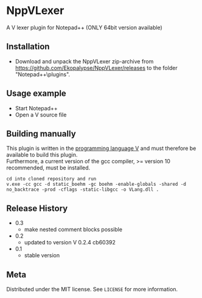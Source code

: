 # NppVLexer
A V lexer plugin for Notepad++ (ONLY 64bit version available)

## Installation

- Download and unpack the NppVLexer zip-archive from https://github.com/Ekopalypse/NppVLexer/releases to the folder "Notepad++\plugins".


## Usage example

- Start Notepad++
- Open a V source file


## Building manually

This plugin is written in the [programming language V](https://github.com/vlang/v) and must therefore be available to build this plugin.  
Furthermore, a current version of the gcc compiler, >= version 10 recommended, must be installed.  


```
cd into cloned repository and run
v.exe -cc gcc -d static_boehm -gc boehm -enable-globals -shared -d no_backtrace -prod -cflags -static-libgcc -o VLang.dll .
```


## Release History
* 0.3
	* make nested comment blocks possible
* 0.2
	* updated to version V 0.2.4 cb60392
* 0.1
    * stable version

## Meta

Distributed under the MIT license. See ``LICENSE`` for more information.